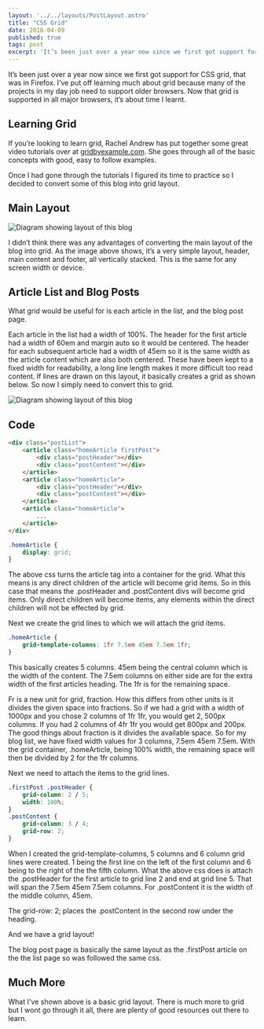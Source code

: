 ```yaml
---
layout: '../../layouts/PostLayout.astro'
title: "CSS Grid"
date: 2018-04-09
published: true
tags: post
excerpt: 'It’s been just over a year now since we first got support for CSS grid, that was in Firefox. I’ve put off learning much about grid because many of the projects in my day job need to support older browsers. Now that grid is supported in all major browsers, it’s about time I learnt.'
---
```


It’s been just over a year now since we first got support for CSS grid, that was in Firefox. I’ve put off learning much about grid because many of the projects in my day job need to support older browsers. Now that grid is supported in all major browsers, it’s about time I learnt. 

## Learning Grid

If you’re looking to learn grid, Rachel Andrew has put together some great video tutorials over at [gridbyexample.com](https://gridbyexample.com/ "Grid by example"). She goes through all of the basic concepts with good, easy to follow examples.

Once I had gone through the tutorials I figured its time to practice so I decided to convert some of this blog into grid layout.

## Main Layout

<img src="/images/css-grid-main-layout.jpg" class="contentImage" alt="Diagram showing layout of this blog" />

I didn’t think there was any advantages of converting the main layout of the blog into grid. As the image above shows, it’s a very simple layout, header, main content and footer, all vertically stacked. This is the same for any screen width or device.

## Article List and Blog Posts

What grid would be useful for is each article in the list, and the blog post page.

Each article in the list had a width of 100%. The header for the first article had a width of 60em and margin auto so it would be centered. The header for each subsequent article had a width of 45em so it is the same width as the article content which are also both centered. These have been kept to a fixed width for readability, a long line length makes it more difficult too read content. If lines are drawn on this layout, it  basically creates a grid as shown below. So now I simply need to convert this to grid.

<img src="/images/css-grid-article-list.jpg" class="contentImage" alt="Diagram showing layout of this blog" />

## Code

```html
<div class="postList">
	<article class="homeArticle firstPost">
		<div class="postHeader"></div>
		<div class="postContent"></div>
	</article>
	<article class="homeArticle">
		<div class="postHeader"></div>
		<div class="postContent"></div>
	</article>
	<article class="homeArticle">
		...
	</article>
</div>
```

```css
.homeArticle {
	display: grid;
}
```

The above css turns the article tag into a container for the grid. What this means is any direct children of the article will become grid items.  So in this case that means the .postHeader and .postContent divs will become grid items. Only direct children will become items, any elements within the direct children will not be effected by grid.

Next we create the grid lines to which we will attach the grid items.

```css
.homeArticle {
	grid-template-columns: 1fr 7.5em 45em 7.5em 1fr;
}
```

This basically creates 5 columns. 45em being the central column which is the width of the content. The 7.5em columns on either side are for the extra width of the first articles heading. The 1fr is for the remaining space.

Fr is a new unit for grid, fraction. How this differs from other units is it divides the given space into fractions. So if we had a grid with a width of 1000px and you chose 2 columns of 1fr 1fr, you would get 2, 500px columns. If you had 2 columns of 4fr 1fr you would get 800px and 200px. The good things about fraction is it divides the available space. So for my blog list, we have fixed width values for 3 columns, 7.5em 45em 7.5em. With the grid container, .homeArticle, being 100% width, the remaining space will then be divided by 2 for the 1fr columns.

Next we need to attach the items to the grid lines.

```css
.firstPost .postHeader {
    grid-column: 2 / 5;
    width: 100%;
}
.postContent {
    grid-column: 3 / 4;
    grid-row: 2;
}
```

When I created the grid-template-columns, 5 columns and 6 column grid lines were created. 1 being the first line on the left of the first column and 6 being to the right of the the fifth column. What the above css does is attach the .postHeader for the first article to grid line 2 and end at grid line 5. That will span the 7.5em 45em 7.5em columns. For .postContent it is the width of the middle column, 45em. 

The grid-row: 2; places the .postContent in the second row under the heading.

And we have a grid layout!

The blog post page is basically the same layout as the .firstPost article on the the list page so was followed the same css.

## Much More

What I've shown above is a basic grid layout. There is much more to grid but I wont go through it all, there are plenty of good resources out there to learn.
